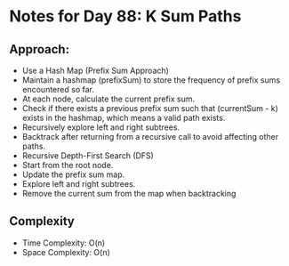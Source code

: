 # Notes for Day 88: K Sum Paths

## Approach:

- Use a Hash Map (Prefix Sum Approach)
- Maintain a hashmap (prefixSum) to store the frequency of prefix sums encountered so far.
- At each node, calculate the current prefix sum.
- Check if there exists a previous prefix sum such that (currentSum - k) exists in the hashmap, which means a valid path exists.
- Recursively explore left and right subtrees.
- Backtrack after returning from a recursive call to avoid affecting other paths.
- Recursive Depth-First Search (DFS)
- Start from the root node.
- Update the prefix sum map.
- Explore left and right subtrees.
- Remove the current sum from the map when backtracking

## Complexity

- Time Complexity: O(n)
- Space Complexity: O(n)
